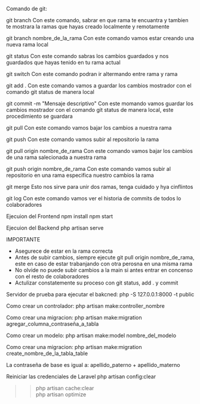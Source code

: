 Comando de git:

git branch
Con este comando, sabrar en que rama te encuantra y tambien te mostrara la ramas que hayas creado localmente y remotamente 

git branch nombre_de_la_rama
Con este comando vamos estar creando una nueva rama local

git status
Con este comando sabras los cambios guardados y nos guardados que hayas tenido en tu rama actual

git switch
Con este comando podran ir altermando entre rama y rama 

git add .
Con este comando vamos a guardar los cambios mostrador con el comando git status de manera local

git commit -m "Mensaje descriptivo"
Con este momando vamos guardar los cambios mostrador con el comando git status de manera local, este procedimiento se guardara 

git pull
Con este comando vamos bajar los cambios a nuestra rama

git push
Con este comando vamos subir al repositorio la rama

git pull origin nombre_de_rama
Con este comando vamos bajar los cambios de una rama salecionada a nuestra rama

git push origin nombre_de_rama
Con este comando vamos subir al repositorio en una rama especifica nuestro cambios la rama

git merge
Esto nos sirve para unir dos ramas, tenga cuidado y hya cinflintos 

git log
Con este comando vamos ver el historia de commits de todos lo colaboradores

Ejecuion del Frontend
npm install
npm start

Ejecuion del Backend
php artisan serve

IMPORTANTE 
- Asegurece de estar en la rama correcta 
- Antes de subir cambios, siempre ejecute git pull origin nombre_de_rama, este en caso de estar trabanjando con otra perosna en una misma rama
- No olvide no puede subir cambios a la main si antes entrar en concenso con el resto de colaboradores 
- Actulizar constatemente su proceso con git status, add . y commit 

Servidor de prueba para ejecutar el bakcned:
php -S 127.0.0.1:8000 -t public


Como crear un controlador:
php artisan make:controller_nombre

Como crear una migracion:
php artisan make:migration agregar_columna_contraseña_a_tabla

Como crear un modelo:
php artisan make:model nombre_del_modelo

Como crear una migracion:
php artisan make:migration create_nombre_de_la_tabla_table

La contraseña de base es igual a:
apellido_paterno + apellido_materno

Reiniciar las credenciales de Laravel 
php artisan config:clear
>> php artisan cache:clear   
>> php artisan optimize